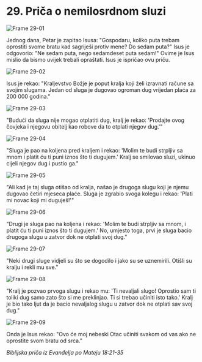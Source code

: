 # 29. Priča o nemilosrdnom sluzi

![Frame 29-01](https://cdn.door43.org/obs/jpg/360px/obs-en-29-01.jpg)

Jednog dana, Petar je zapitao Isusa: "Gospodaru, koliko puta trebam oprostiti svome bratu kad sagriješi protiv mene? Do sedam puta?" Isus je odgovorio: "Ne sedam puta, nego sedamdeset puta sedam!" Ovime je Isus mislio da bismo uvijek trebali opraštati. Isus je ispričao ovu priču.

![Frame 29-02](https://cdn.door43.org/obs/jpg/360px/obs-en-29-02.jpg)

Isus je rekao: "Kraljevstvo Božje je poput kralja koji želi izravnati račune sa svojim slugama. Jedan od sluga je dugovao ogroman dug vrijedan plaća za 200 000 godina."

![Frame 29-03](https://cdn.door43.org/obs/jpg/360px/obs-en-29-03.jpg)

"Budući da sluga nije mogao otplatiti dug, kralj je rekao: 'Prodajte ovog čovjeka i njegovu obitelj kao robove da to otplati njegov dug.'"

![Frame 29-04](https://cdn.door43.org/obs/jpg/360px/obs-en-29-04.jpg)

"Sluga je pao na koljena pred kraljem i rekao: 'Molim te budi strpljiv sa mnom i platit ću ti puni iznos što ti dugujem.' Kralj se smilovao sluzi, ukinuo cijeli njegov dug i pustio ga."

![Frame 29-05](https://cdn.door43.org/obs/jpg/360px/obs-en-29-05.jpg)

"Ali kad je taj sluga otišao od kralja, našao je drugoga slugu koji je njemu dugovao četiri mjeseca plaće. Sluga je zgrabio svoga kolegu i rekao: 'Plati mi novac koji mi duguješ!'"

![Frame 29-06](https://cdn.door43.org/obs/jpg/360px/obs-en-29-06.jpg)

"Drugi je sluga pao na koljena i rekao: 'Molim te budi strpljiv sa mnom, i platit ću ti puni iznos što ti dugujem.' No, umjesto toga, prvi je sluga bacio drugoga slugu u zatvor dok ne otplati svoj dug."

![Frame 29-07](https://cdn.door43.org/obs/jpg/360px/obs-en-29-07.jpg)

"Neki drugi sluge vidjeli su što se dogodilo i jako su se uznemirili. Otišli su kralju i rekli mu sve."

![Frame 29-08](https://cdn.door43.org/obs/jpg/360px/obs-en-29-08.jpg)

"Kralj je pozvao prvoga slugu i rekao mu: 'Ti nevaljali slugo! Oprostio sam ti toliki dug samo zato što si me preklinjao. Ti si trebao učiniti isto tako.' Kralj je bio tako ljut da je bacio nevaljalog slugu u zatvor dok ne otplati sav svoj dug."

![Frame 29-09](https://cdn.door43.org/obs/jpg/360px/obs-en-29-09.jpg)

Onda je Isus rekao: "Ovo će moj nebeski Otac učiniti svakom od vas ako ne oprostite svom bratu od srca."

_Biblijska priča iz Evanđelja po Mateju 18:21-35_
